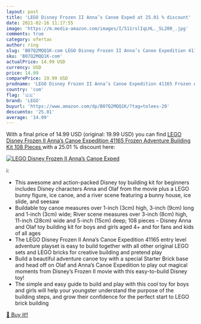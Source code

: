 ```yaml
---
layout: post
title: 'LEGO Disney Frozen II Anna’s Canoe Exped at 25.01 % discount'
date: 2021-02-16 11:17:55
image: 'https://m.media-amazon.com/images/I/511rslIqLHL._SL200_.jpg'
comments: true
category: ofertas
author: ring
slug: 'B07Q2MQQ1K-com LEGO Disney Frozen II Anna’s Canoe Expedition 41165...'
sku: 'B07Q2MQQ1K-com'
actualPrice: 14.99 USD
currency: USD
price: 14.99
comparePrice: 19.99 USD
prodname: 'LEGO Disney Frozen II Anna’s Canoe Expedition 41165 Frozen Adventure Building Kit  108 Pieces '
country: 'com'
flag: '🇺🇸'
brand: 'LEGO'
buyurl: 'https://www.amazon.com/dp/B07Q2MQQ1K/?tag=tolees-20'
descuento: '25.01'
average: '14.99'
---
```


With a final price of 14.99 USD (original: 19.99 USD) you can find [LEGO Disney Frozen II Anna’s Canoe Expedition 41165 Frozen Adventure Building Kit  108 Pieces ](https://www.amazon.com/dp/B07Q2MQQ1K/?tag=tolees-20) with a  25.01 % discount here:

[![LEGO Disney Frozen II Anna’s Canoe Exped](https://m.media-amazon.com/images/I/511rslIqLHL._SL200_.jpg)](https://www.amazon.com/dp/B07Q2MQQ1K/?tag=tolees-20)

ℹ️:

- This awesome and action-packed Disney toy building kit for beginners includes Disney characters Anna and Olaf from the movie plus a LEGO bunny figure, ice canoe, and a river scene featuring a bunny house, ice slide, and seesaw
- Buildable toy canoe measures over 1-inch (3cm) high, 3-inch (9cm) long and 1-inch (3cm) wide; River scene measures over 3-inch (8cm) high, 11-inch (28cm) wide and 5-inch (15cm) deep; 108 pieces – Disney Anna and Olaf toy building kit for boys and girls aged 4+ and for fans and kids of all ages
- The LEGO Disney Frozen II Anna’s Canoe Expedition 41165 entry level adventure playset is easy to build together with all other original LEGO sets and LEGO bricks for creative building and pretend play
- Build a beautiful adventure canoe toy with a special Starter Brick base and head off on Olaf and Anna’s Canoe Expedition to play out magical moments from Disney’s Frozen II movie with this easy-to-build Disney toy!
- The simple and easy guide to build and play with this cool toy for boys and girls will help your youngster understand the purpose of the building steps, and grow their confidence for the perfect start to LEGO brick building

[🛒 Buy it!!](https://www.amazon.com/dp/B07Q2MQQ1K/?tag=tolees-20)
